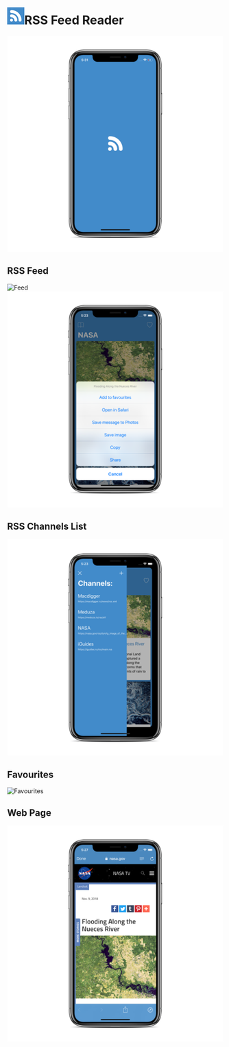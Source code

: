 # ![AppIcon](https://github.com/AlexeyVoronov96/RSSReader/blob/master/RSS%20Feed%20Reader/Assets.xcassets/AppIcon.appiconset/Icon-App-20x20%402x.png)RSS Feed Reader
![LaunchScreen](https://github.com/AlexeyVoronov96/RSSReader/blob/master/ScreeenShots/LaunchScreen.png)
## RSS Feed
![Feed]() ![FeedAlert](https://github.com/AlexeyVoronov96/RSSReader/blob/master/ScreeenShots/FeedAlert.png)
## RSS Channels List
![ChannelsList](https://github.com/AlexeyVoronov96/RSSReader/blob/master/ScreeenShots/ChannelsList.png)
## Favourites
![Favourites]()
## Web Page
![WebView](https://github.com/AlexeyVoronov96/RSSReader/blob/master/ScreeenShots/WebView.png)
